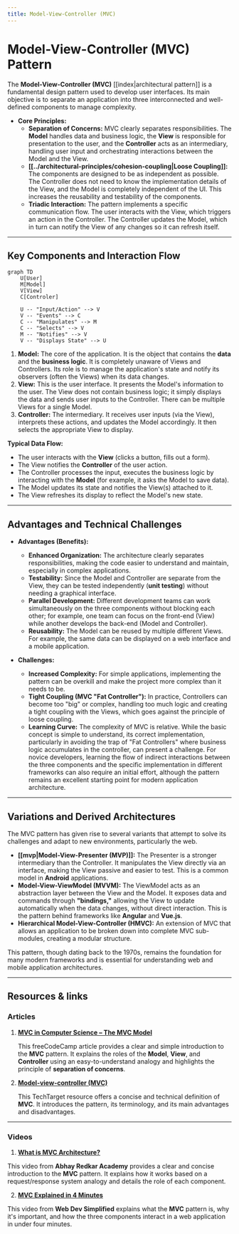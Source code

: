 ```yaml
---
title: Model-View-Controller (MVC)
---
```


# Model-View-Controller (MVC) Pattern

The **Model-View-Controller (MVC)** [[index|architectural pattern]] is a fundamental design pattern used to develop user interfaces. Its main objective is to separate an application into three interconnected and well-defined components to manage complexity.

* **Core Principles:**
    * **Separation of Concerns:** MVC clearly separates responsibilities. The **Model** handles data and business logic, the **View** is responsible for presentation to the user, and the **Controller** acts as an intermediary, handling user input and orchestrating interactions between the Model and the View.
    * **[[../architectural-principles/cohesion-coupling|Loose Coupling]]:** The components are designed to be as independent as possible. The Controller does not need to know the implementation details of the View, and the Model is completely independent of the UI. This increases the reusability and testability of the components.
    * **Triadic Interaction:** The pattern implements a specific communication flow. The user interacts with the View, which triggers an action in the Controller. The Controller updates the Model, which in turn can notify the View of any changes so it can refresh itself.

---

## Key Components and Interaction Flow

```mermaid
graph TD
    U[User]
    M[Model]
    V[View]
    C[Controler]
    
    U -- "Input/Action" --> V
    V -- "Events" --> C
    C -- "Manipulates" --> M
    C -- "Selects" --> V
    M -- "Notifies" --> V
    V -- "Displays State" --> U
```

1.  **Model:** The core of the application. It is the object that contains the **data** and the **business logic**. It is completely unaware of Views and Controllers. Its role is to manage the application's state and notify its observers (often the Views) when its data changes.
2.  **View:** This is the user interface. It presents the Model's information to the user. The View does not contain business logic; it simply displays the data and sends user inputs to the Controller. There can be multiple Views for a single Model.
3.  **Controller:** The intermediary. It receives user inputs (via the View), interprets these actions, and updates the Model accordingly. It then selects the appropriate View to display.

**Typical Data Flow:**
* The user interacts with the **View** (clicks a button, fills out a form).
* The View notifies the **Controller** of the user action.
* The Controller processes the input, executes the business logic by interacting with the **Model** (for example, it asks the Model to save data).
* The Model updates its state and notifies the View(s) attached to it.
* The View refreshes its display to reflect the Model's new state.

---

## Advantages and Technical Challenges

* **Advantages (Benefits):**
    * **Enhanced Organization:** The architecture clearly separates responsibilities, making the code easier to understand and maintain, especially in complex applications.
    * **Testability:** Since the Model and Controller are separate from the View, they can be tested independently (**unit testing**) without needing a graphical interface.
    * **Parallel Development:** Different development teams can work simultaneously on the three components without blocking each other; for example, one team can focus on the front-end (View) while another develops the back-end (Model and Controller).
    * **Reusability:** The Model can be reused by multiple different Views. For example, the same data can be displayed on a web interface and a mobile application.

* **Challenges:**
    * **Increased Complexity:** For simple applications, implementing the pattern can be overkill and make the project more complex than it needs to be.
    * **Tight Coupling (MVC "Fat Controller"):** In practice, Controllers can become too "big" or complex, handling too much logic and creating a tight coupling with the Views, which goes against the principle of loose coupling.
    * **Learning Curve:** The complexity of MVC is relative. While the basic concept is simple to understand, its correct implementation, particularly in avoiding the trap of "Fat Controllers" where business logic accumulates in the controller, can present a challenge. For novice developers, learning the flow of indirect interactions between the three components and the specific implementation in different frameworks can also require an initial effort, although the pattern remains an excellent starting point for modern application architecture.

---

## Variations and Derived Architectures

The MVC pattern has given rise to several variants that attempt to solve its challenges and adapt to new environments, particularly the web.

* **[[mvp|Model-View-Presenter (MVP)]]:** The Presenter is a stronger intermediary than the Controller. It manipulates the View directly via an interface, making the View passive and easier to test. This is a common model in **Android** applications.
* **Model-View-ViewModel (MVVM):** The ViewModel acts as an abstraction layer between the View and the Model. It exposes data and commands through **"bindings,"** allowing the View to update automatically when the data changes, without direct interaction. This is the pattern behind frameworks like **Angular** and **Vue.js**.
* **Hierarchical Model-View-Controller (HMVC):** An extension of MVC that allows an application to be broken down into complete MVC sub-modules, creating a modular structure.

This pattern, though dating back to the 1970s, remains the foundation for many modern frameworks and is essential for understanding web and mobile application architectures.

---

## **Resources & links**

### **Articles**

1.  **[MVC in Computer Science – The MVC Model](https://www.freecodecamp.org/news/what-does-mvc-mean-in-computer-science/)**

    This freeCodeCamp article provides a clear and simple introduction to the **MVC** pattern. It explains the roles of the **Model**, **View**, and **Controller** using an easy-to-understand analogy and highlights the principle of **separation of concerns**.

2.  **[Model-view-controller (MVC)](https://www.techtarget.com/whatis/definition/model-view-controller-MVC)**

    This TechTarget resource offers a concise and technical definition of **MVC**. It introduces the pattern, its terminology, and its main advantages and disadvantages.

---

### **Videos**

1.  **[What is MVC Architecture?](https://www.youtube.com/watch?v=mtZdybMV4Bw)**

This video from **Abhay Redkar Academy** provides a clear and concise introduction to the **MVC** pattern. It explains how it works based on a request/response system analogy and details the role of each component.

2.  **[MVC Explained in 4 Minutes](https://www.youtube.com/watch?v=DUg2SWWK18I)**

This video from **Web Dev Simplified** explains what the **MVC** pattern is, why it's important, and how the three components interact in a web application in under four minutes.